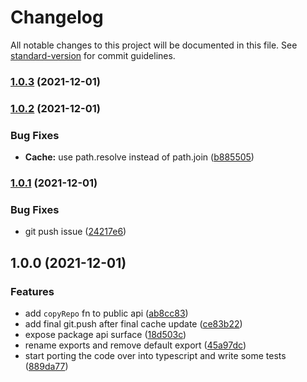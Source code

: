 # Changelog

All notable changes to this project will be documented in this file. See [standard-version](https://github.com/conventional-changelog/standard-version) for commit guidelines.

### [1.0.3](https://github.com/crcarrick/commitmnt/compare/v1.0.2...v1.0.3) (2021-12-01)

### [1.0.2](https://github.com/crcarrick/commitmnt/compare/v1.0.1...v1.0.2) (2021-12-01)


### Bug Fixes

* **Cache:** use path.resolve instead of path.join ([b885505](https://github.com/crcarrick/commitmnt/commit/b885505e20065c25b3de1cdf2c6c92833d64475f))

### [1.0.1](https://github.com/crcarrick/commitmnt/compare/v1.0.0...v1.0.1) (2021-12-01)


### Bug Fixes

* git push issue ([24217e6](https://github.com/crcarrick/commitmnt/commit/24217e67edf5a2e008406e0680714e8dbd0aac24))

## 1.0.0 (2021-12-01)


### Features

* add `copyRepo` fn to public api ([ab8cc83](https://github.com/crcarrick/commitmnt/commit/ab8cc83b78bdfabc9f96f5aa1e47bcf702821668))
* add final git.push after final cache update ([ce83b22](https://github.com/crcarrick/commitmnt/commit/ce83b22dd9816e5988213234ffe9d9f7b8422ec5))
* expose package api surface ([18d503c](https://github.com/crcarrick/commitmnt/commit/18d503cef7776f921c6e5b2961454c0010b59c2f))
* rename exports and remove default export ([45a97dc](https://github.com/crcarrick/commitmnt/commit/45a97dcfa56cae2385521485a677315380252eb7))
* start porting the code over into typescript and write some tests ([889da77](https://github.com/crcarrick/commitmnt/commit/889da77a22e87efa511b1a5e584672be77cee145))
